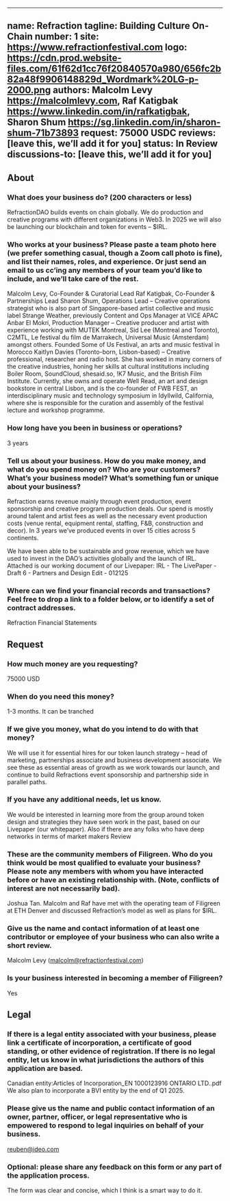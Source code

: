 <!--This document is intended to help us create a prospectus (i.e. loan application) for your business, which will be shared with the members of Shore of Filigreen LLC (or just “Filigreen”), an investment club.

This form should take you around 20 minutes to fill out. If we need more detail, we’ll comment on this doc directly, and help you iterate it.

Instructions: 
Yellow indicates things you should fill in / replace with your own information. 
Blue indicates things we will fill in or which we might change. 
Text within <> brackets will be disregarded when the file is displayed (but will remain in the raw file). 
Note: after a round of private edits, this prospectus will be published online. If this is a problem for you, let us know by commenting here.-->

---
name: Refraction
tagline: Building Culture On-Chain
number: 1
site: https://www.refractionfestival.com
logo: https://cdn.prod.website-files.com/61f62d1cc76f20840570a980/656fc2b82a48f9906148829d_Wordmark%20LG-p-2000.png
authors: Malcolm Levy <https://malcolmlevy.com>, Raf Katigbak <https://www.linkedin.com/in/rafkatigbak>, Sharon Shum <https://sg.linkedin.com/in/sharon-shum-71b73893>
request: 75000 USDC
reviews: [leave this, we’ll add it for you]
status: In Review
discussions-to: [leave this, we’ll add it for you]
---
## About
### What does your business do? (200 characters or less)
RefractionDAO builds events on chain globally.  We do production and creative programs with different organizations in Web3.  In 2025 we will also be launching our blockchain and token for events – $IRL.
### Who works at your business? Please paste a team photo here (we prefer something casual, though a Zoom call photo is fine), and list their names, roles, and experience. Or just send an email to us cc’ing any members of your team you’d like to include, and we’ll take care of the rest.
Malcolm Levy, Co-Founder & Curatorial Lead
Raf Katigbak, Co-Founder & Partnerships Lead
Sharon Shum, Operations Lead – Creative operations strategist who is also part of Singapore-based artist collective and music label Strange Weather, previously Content and Ops Manager at VICE APAC
Anbar El Mokri, Production Manager – Creative producer and artist with experience working with MUTEK Montreal, Sid Lee (Montreal and Toronto), C2MTL, Le festival du film de Marrakech, Universal Music (Amsterdam) amongst others. Founded Some of Us Festival, an arts and music festival in Morocco
Kaitlyn Davies (Toronto-born, Lisbon-based) – Creative professional, researcher and radio host. She has worked in many corners of the creative industries, honing her skills at cultural institutions including Boiler Room, SoundCloud, shesaid.so, !K7 Music, and the British Film Institute. Currently, she owns and operate Well Read, an art and design bookstore in central Lisbon, and is the co-founder of FWB FEST, an interdisciplinary music and technology symposium in Idyllwild, California, where she is responsible for the curation and assembly of the festival lecture and workshop programme.


### How long have you been in business or operations?
3 years
### Tell us about your business. How do you make money, and what do you spend money on? Who are your customers? What’s your business model? What’s something fun or unique about your business?
<!--This doesn’t need to be an essay, but try to go into some detail.-->
Refraction earns revenue mainly through event production, event sponsorship and creative program production deals. Our spend is mostly around talent and artist fees as well as the necessary event production costs (venue rental, equipment rental, staffing, F&B, construction and decor). In 3 years we’ve produced events in over 15 cities across 5 continents.  

We have been able to be sustainable and grow revenue, which we have used to invest in the DAO’s activities globally and the launch of IRL.  Attached is our working document of our Livepaper: IRL - The LivePaper - Draft 6 - Partners and Design Edit - 012125 

### Where can we find your financial records and transactions? Feel free to drop a link to a folder below, or to identify a set of contract addresses.
<!--Filigreen specializes in DAOs and small businesses in Web3. We generally expect loan candidates to maintain transparent finances and operations, e.g. via a known set of wallets or contracts on a public blockchain or on a public platform such as Open Collective-->
Refraction Financial Statements
## Request
### How much money are you requesting?
<!--This is just an initial request. Feel free to give a ballpark figure unless you have a specific budget in mind.-->
75000 USD
### When do you need this money?
1-3 months. It can be tranched

### If we give you money, what do you intend to do with that money?
We will use it for essential hires for our token launch strategy – head of marketing, partnerships associate and business development associate.  We see these as essential areas of growth as we work towards our launch, and continue to build Refractions event sponsorship and partnership side in parallel paths.
### If you have any additional needs, let us know. 
<!--Feel free to just write some phrases.-->
We would be interested in learning more from the group around token design and strategies they have seen work in the past, based on our Livepaper (our whitepaper). Also if there are any folks who have deep networks in terms of market makers
Review
### These are the community members of Filigreen. Who do you think would be most qualified to evaluate your business? Please note any members with whom you have interacted before or have an existing relationship with. (Note, conflicts of interest are not necessarily bad).
Joshua Tan. Malcolm and Raf have met with the operating team of Filigreen at ETH Denver and discussed Refraction’s model as well as plans for $IRL. 
### Give us the name and contact information of at least one contributor or employee of your business who can also write a short review.
<!--You can name yourself.-->
Malcolm Levy (malcolm@refractionfestival.com)
### Is your business interested in becoming a member of Filigreen?
<!--[This policy is pending legal review.] If yes, we’ll help. In particular, we’ll take 50% of all interest you pay on your loan and set it up as a “staked investment” in Filigreen. This makes your business a limited member of Filigreen, with all the rights of a common member except that (1) you can’t take the money out unless the common members vote to let you and (2) the governance structure for managing the staked investment is set by the proposer of the loan. This process begins with the first interest payment. However, you get nothing if you don’t pay back your entire loan (principal and interest).-->
Yes
## Legal
### If there is a legal entity associated with your business, please link a certificate of incorporation, a certificate of good standing, or other evidence of registration. If there is no legal entity, let us know in what jurisdictions the authors of this application are based.
Canadian entity:Articles of Incorporation_EN 1000123916 ONTARIO LTD..pdf
We also plan to incorporate a BVI entity by the end of Q1 2025.
### Please give us the name and public contact information of an owner, partner, officer, or legal representative who is empowered to respond to legal inquiries on behalf of your business.
reuben@ideo.com
### Optional: please share any feedback on this form or any part of the application process.
The form was clear and concise, which I think is a smart way to do it.

<!-- What’s next: we will convert this document into a prospectus and share it with the members of Filigreen. Members of Filigreen will respond to you directly in this doc, so please make sure you are getting notifications for comments and suggestions. -->

<!-- The goal of Filigreen is to understand, support, and build small businesses in Web3. We evaluate loan applications on many dimensions beyond likelihood of loan repayment. If your application is not accepted, don’t take it as a signal about the overall viability of your business. -->

<!--Filigreen Prospectus Template v0.14. Last updated 2025-6-18. Copyright Joshua Tan 2025, published under the CC-BY-NC 4.0 license.-->
